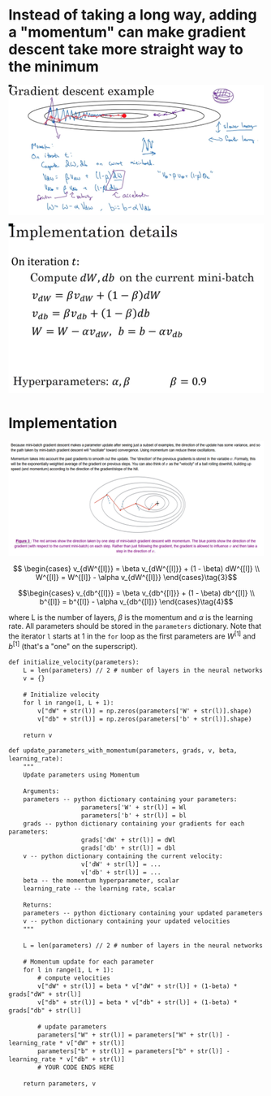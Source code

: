 # Instead of taking a long way, adding a "**momentum**" can make gradient descent take more straight way to the minimum

![gradient-descent-momentum](gradient-descent-momentum.png)

![momentum-implementation](momentum-implementation.png)

# Implementation

![momentum](momentum.png)

$$ \begin{cases}
v_{dW^{[l]}} = \beta v_{dW^{[l]}} + (1 - \beta) dW^{[l]} \\
W^{[l]} = W^{[l]} - \alpha v_{dW^{[l]}}
\end{cases}\tag{3}$$

$$\begin{cases}
v_{db^{[l]}} = \beta v_{db^{[l]}} + (1 - \beta) db^{[l]} \\
b^{[l]} = b^{[l]} - \alpha v_{db^{[l]}} 
\end{cases}\tag{4}$$

where L is the number of layers, $\beta$ is the momentum and $\alpha$ is the learning rate. All parameters should be stored in the `parameters` dictionary.  Note that the iterator `l` starts at 1 in the `for` loop as the first parameters are $W^{[1]}$ and $b^{[1]}$ (that's a "one" on the superscript).

```
def initialize_velocity(parameters):
    L = len(parameters) // 2 # number of layers in the neural networks
    v = {}
    
    # Initialize velocity
    for l in range(1, L + 1):
        v["dW" + str(l)] = np.zeros(parameters['W' + str(l)].shape)
        v["db" + str(l)] = np.zeros(parameters['b' + str(l)].shape)
        
    return v
```

```
def update_parameters_with_momentum(parameters, grads, v, beta, learning_rate):
    """
    Update parameters using Momentum
    
    Arguments:
    parameters -- python dictionary containing your parameters:
                    parameters['W' + str(l)] = Wl
                    parameters['b' + str(l)] = bl
    grads -- python dictionary containing your gradients for each parameters:
                    grads['dW' + str(l)] = dWl
                    grads['db' + str(l)] = dbl
    v -- python dictionary containing the current velocity:
                    v['dW' + str(l)] = ...
                    v['db' + str(l)] = ...
    beta -- the momentum hyperparameter, scalar
    learning_rate -- the learning rate, scalar
    
    Returns:
    parameters -- python dictionary containing your updated parameters 
    v -- python dictionary containing your updated velocities
    """

    L = len(parameters) // 2 # number of layers in the neural networks
    
    # Momentum update for each parameter
    for l in range(1, L + 1):
        # compute velocities
        v["dW" + str(l)] = beta * v["dW" + str(l)] + (1-beta) * grads["dW" + str(l)]
        v["db" + str(l)] = beta * v["db" + str(l)] + (1-beta) * grads["db" + str(l)]
        
        # update parameters
        parameters["W" + str(l)] = parameters["W" + str(l)] - learning_rate * v["dW" + str(l)]
        parameters["b" + str(l)] = parameters["b" + str(l)] - learning_rate * v["db" + str(l)]
        # YOUR CODE ENDS HERE
        
    return parameters, v
```